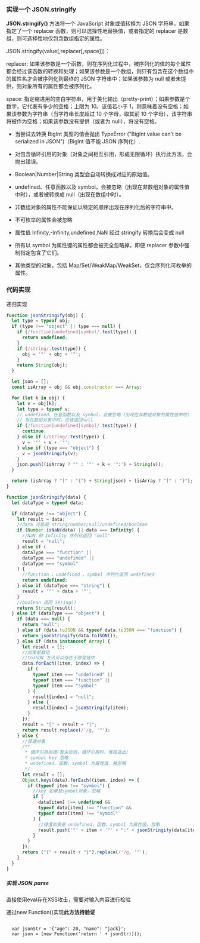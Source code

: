 ### 实现一个 JSON.stringify

<b>JSON.stringify()</b> 方法将一个 JavaScript 对象或值转换为 JSON 字符串，如果指定了一个 replacer 函数，则可以选择性地替换值，或者指定的 replacer 是数组，则可选择性地仅包含数组指定的属性。

JSON.stringify(value[,replacer[,space]])：

replacer: 如果该参数是一个函数，则在序列化过程中，被序列化的值的每个属性都会经过该函数的转换和处理；如果该参数是一个数组，则只有包含在这个数组中的属性名才会被序列化到最终的 JSON 字符串中；如果该参数为 null 或者未提供，则对象所有的属性都会被序列化。

space: 指定缩进用的空白字符串，用于美化输出（pretty-print）；如果参数是个数字，它代表有多少的空格；上限为 10。该值若小于 1，则意味着没有空格；如果该参数为字符串（当字符串长度超过 10 个字母，取其前 10 个字母），该字符串将被作为空格；如果该参数没有提供（或者为 null），将没有空格。

- 当尝试去转换 BigInt 类型的值会抛出 TypeError ("BigInt value can't be serialized in JSON")（BigInt 值不能 JSON 序列化）.
- 对包含循环引用的对象（对象之间相互引用，形成无限循环）执行此方法，会抛出错误。

- Boolean|Number|String 类型会自动转换成对应的原始值。
- undefined、任意函数以及 symbol，会被忽略（出现在非数组对象的属性值中时），或者被转换成 null（出现在数组中时）。
- 非数组对象的属性不能保证以特定的顺序出现在序列化后的字符串中。
- 不可枚举的属性会被忽略
- 属性值 Infinity,-Infinity,undefined,NaN 经过 stringify 转换后会变成 null
- 所有以 symbol 为属性键的属性都会被完全忽略掉，即便 replacer 参数中强制指定包含了它们。
- 其他类型的对象，包括 Map/Set/WeakMap/WeakSet，仅会序列化可枚举的属性。

### 代码实现

<p>递归实现</p>

```js
function jsonStringify(obj) {
  let type = typeof obj;
  if (type !== "object" || type === null) {
    if (/function|undefined|symbol/.test(type)) {
      return undefined;
    }
    if (/string/.test(type)) {
      obj = '"' + obj + '"';
    }
    return String(obj);
  }

  let json = [];
  const isArray = obj && obj.constructor === Array;

  for (let k in obj) {
    let v = obj[k];
    let type = typeof v;
    // undefined、任意函数以及 symbol，会被忽略（出现在非数组对象的属性值中时）
    // 当在数组对象中时，应该返回null
    if (/function|undefined|symbol/.test(type)) {
      continue;
    } else if (/string/.test(type)) {
      v = '"' + v + '"';
    } else if (type === "object") {
      v = jsonStringify(v);
    }
    json.push((isArray ? "" : '"' + k + '":') + String(v));
  }

  return (isArray ? "[" : "{") + String(json) + (isArray ? "]" : "}");
}
```

```js
function jsonStringify(data) {
  let dataType = typeof data;

  if (dataType !== "object") {
    let result = data;
    //data 可能是 string/number/null/undefined/boolean
    if (Number.isNaN(data) || data === Infinity) {
      //NaN 和 Infinity 序列化返回 "null"
      result = "null";
    } else if (
      dataType === "function" ||
      dataType === "undefined" ||
      dataType === "symbol"
    ) {
      //function 、undefined 、symbol 序列化返回 undefined
      return undefined;
    } else if (dataType === "string") {
      result = '"' + data + '"';
    }
    //boolean 返回 String()
    return String(result);
  } else if (dataType === "object") {
    if (data === null) {
      return "null";
    } else if (data.toJSON && typeof data.toJSON === "function") {
      return jsonStringify(data.toJSON());
    } else if (data instanceof Array) {
      let result = [];
      //如果是数组
      //toJSON 方法可以存在于原型链中
      data.forEach((item, index) => {
        if (
          typeof item === "undefined" ||
          typeof item === "function" ||
          typeof item === "symbol"
        ) {
          result[index] = "null";
        } else {
          result[index] = jsonStringify(item);
        }
      });
      result = "[" + result + "]";
      return result.replace(/'/g, '"');
    } else {
      //普通对象
      /**
       * 循环引用抛错(暂未检测，循环引用时，堆栈溢出)
       * symbol key 忽略
       * undefined、函数、symbol 为属性值，被忽略
       */
      let result = [];
      Object.keys(data).forEach((item, index) => {
        if (typeof item !== "symbol") {
          //key 如果是symbol对象，忽略
          if (
            data[item] !== undefined &&
            typeof data[item] !== "function" &&
            typeof data[item] !== "symbol"
          ) {
            //键值如果是 undefined、函数、symbol 为属性值，忽略
            result.push('"' + item + '"' + ":" + jsonStringify(data[item]));
          }
        }
      });
      return ("{" + result + "}").replace(/'/g, '"');
    }
  }
}
```

##### 实现 JSON.parse

<p>直接使用eval存在XSS攻击，需要对输入内容进行检验</p>
<p>通过new Function()实现<strong>此方法待验证</strong></p>
<code>
  var jsonStr = '{"age": 20, "name": "jack}';
  var json = (new Function('return ' + jsonStr))();
</code>
